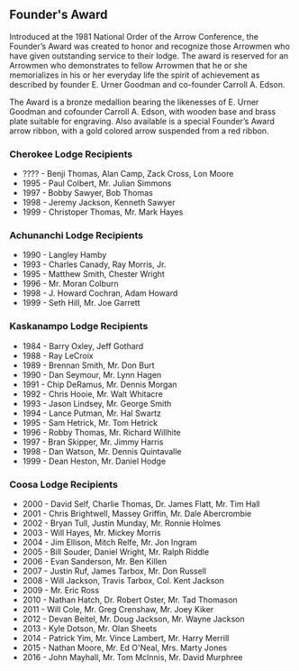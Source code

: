 ## Founder's Award

Introduced at the 1981 National Order of the Arrow Conference, the Founder’s Award was created to honor and recognize those Arrowmen who have given outstanding service to their lodge. The award is reserved for an Arrowmen who demonstrates to fellow Arrowmen that he or she memorializes in his or her everyday life the spirit of achievement as described by founder E. Urner Goodman and co-founder Carroll A. Edson.

The Award is a bronze medallion bearing the likenesses of E. Urner Goodman and cofounder Carroll A. Edson, with wooden base and brass plate suitable for engraving. Also available is a special Founder’s Award arrow ribbon, with a gold colored arrow suspended from a red ribbon.

### Cherokee Lodge Recipients

* ???? - Benji Thomas, Alan Camp, Zack Cross, Lon Moore
* 1995 - Paul Colbert, Mr. Julian Simmons
* 1997 - Bobby Sawyer, Bob Thomas
* 1998 - Jeremy Jackson, Kenneth Sawyer
* 1999 - Christoper Thomas, Mr. Mark Hayes

### Achunanchi Lodge Recipients

* 1990 - Langley Hamby
* 1993 - Charles Canady, Ray Morris, Jr.
* 1995 - Matthew Smith, Chester Wright
* 1996 - Mr. Moran Colburn
* 1998 - J. Howard Cochran, Adam Howard
* 1999 - Seth Hill, Mr. Joe Garrett

### Kaskanampo Lodge Recipients

* 1984 - Barry Oxley, Jeff Gothard
* 1988 - Ray LeCroix
* 1989 - Brennan Smith, Mr. Don Burt
* 1990 - Dan Seymour, Mr. Lynn Hagen
* 1991 - Chip DeRamus, Mr. Dennis Morgan
* 1992 - Chris Hooie, Mr. Walt Whitacre
* 1993 - Jason Lindsey, Mr. George Smith
* 1994 - Lance Putman, Mr. Hal Swartz
* 1995 - Sam Hetrick, Mr. Tom Hetrick
* 1996 - Robby Thomas, Mr. Richard Willhite
* 1997 - Bran Skipper, Mr. Jimmy Harris
* 1998 - Dan Watson, Mr. Dennis Quintavalle
* 1999 - Dean Heston, Mr. Daniel Hodge

### Coosa Lodge Recipients

* 2000 - David Self, Charlie Thomas, Dr. James Flatt, Mr. Tim Hall
* 2001 - Chris Brightwell, Massey Griffin, Mr. Dale Abercrombie
* 2002 - Bryan Tull, Justin Munday, Mr. Ronnie Holmes
* 2003 - Will Hayes, Mr. Mickey Morris
* 2004 - Jim Ellison, Mitch Relfe, Mr. Jon Ingram
* 2005 - Bill Souder, Daniel Wright, Mr. Ralph Riddle
* 2006 - Evan Sanderson, Mr. Ben Killen
* 2007 - Justin Ruf, James Tarbox, Mr. Don Russell
* 2008 - Will Jackson, Travis Tarbox, Col. Kent Jackson
* 2009 - Mr. Eric Ross
* 2010 - Nathan Hatch, Dr. Robert Oster, Mr. Tad Thomason
* 2011 - Will Cole, Mr. Greg Crenshaw, Mr. Joey Kiker
* 2012 - Devan Beitel, Mr. Doug Jackson, Mr. Wayne Jackson
* 2013 - Kyle Dotson, Mr. Olan Sheets
* 2014 - Patrick Yim, Mr. Vince Lambert, Mr. Harry Merrill
* 2015 - Nathan Moore, Mr. Ed O'Neal, Mrs. Marty Jones
* 2016 - John Mayhall, Mr. Tom McInnis, Mr. David Murphree
